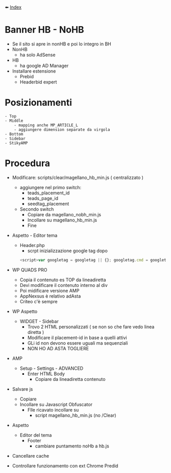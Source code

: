 :arrow_left: [Index](index.md)

# Banner HB - NoHB 

- Se il sito si apre in nonHB e poi lo integro in BH
- NonHB 
    - ha solo AdSense
- HB 
    - ha google AD Manager
- Installare estensione
    - Prebid
    - Headerbid expert

# Posizionamenti
    - Top 
    - Middle
        - mapping anche MP_ARTICLE_L
        - aggiungere dimension separate da virgola
    - Bottom 
    - Sidebar 
    - StikyAMP   

# Procedura

- Modificare: scripts/clear/magellano_hb_min.js ( centralizzato )
    - aggiungere nel primo switch:
        - teads_placement_id
        - teads_page_id
        - seedtag_placement
    - Secondo switch
        - Copiare da magellano_nobh_min.js
        - Incollare su magellano_hb_min.js
        - Fine

- Aspetto - Editor tema
    - Header.php
        - scrpt inizializzazione google tag dopo <?php wp_head(); ?>        
	    ```javascript
	    <script>var googletag = googletag || {}; googletag.cmd = googletag.cmd || [];</script>
	    ``` 

- WP QUADS PRO
    - Copia il contenuto es TOP da lineadiretta
    - Devi modificare il contenuto interno al div 
    - Poi midificare versione AMP
    - AppNexsus è relativo adAsta
    - Criteo c'è sempre

- WP Aspetto
    - WIDGET - Sidebar
        - Trovo 2 HTML personalizzati ( se non so che fare vedo linea diretta )
        - Modificare il placement-id in base a quelli attivi
        - GLi id non devono essere uguali ma sequenziali
        - NON HO AD ASTA TOGLIERE
        
- AMP 
    - Setup - Settings  - ADVANCED
        - Enter HTML Body
            - Copiare da lineadiretta contenuto <amp-sticky-ad-layout>
- Salvare js 
    - Copiare
    - Incollare su Javascript Obfuscator
        - FIle ricavato incollare su 
            - script magellano_hb_min.js (no /Clear) 
- Aspetto
    - Editor del tema
        - Footer 
            - cambiare puntamento noHb a hb.js
- Cancellare cache
- Controllare funzionamento con ext Chrome Predid
